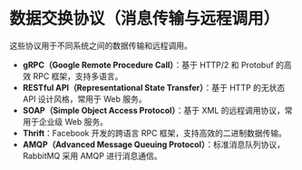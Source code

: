 # 数据交换协议（消息传输与远程调用）

这些协议用于不同系统之间的数据传输和远程调用。

- **gRPC（Google Remote Procedure Call）**：基于 HTTP/2 和 Protobuf 的高效 RPC 框架，支持多语言。
- **RESTful API（Representational State Transfer）**：基于 HTTP 的无状态 API 设计风格，常用于 Web 服务。
- **SOAP（Simple Object Access Protocol）**：基于 XML 的远程调用协议，常用于企业级 Web 服务。
- **Thrift**：Facebook 开发的跨语言 RPC 框架，支持高效的二进制数据传输。
- **AMQP（Advanced Message Queuing Protocol）**：标准消息队列协议，RabbitMQ 采用 AMQP 进行消息通信。